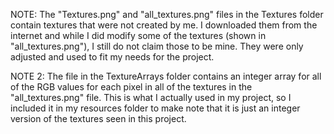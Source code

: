NOTE:
The "Textures.png" and "all_textures.png" files in the Textures folder contain textures that were not created by me.
I downloaded them from the internet and while I did modify some of the textures (shown in "all_textures.png"), 
I still do not claim those to be mine. They were only adjusted and used to fit my needs for the project. 

NOTE 2:
The file in the TextureArrays folder contains an integer array for all of the RGB values for each pixel in all of the
textures in the "all_textures.png" file. This is what I actually used in my project, so I included it in
my resources folder to make note that it is just an integer version of the textures seen in this project.
